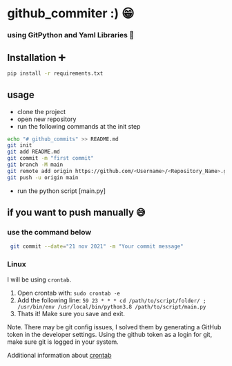 # github_commiter :) 😁
### using GitPython and Yaml Libraries 🎸


## Installation ➕
``` bash
pip install -r requirements.txt
```


## usage
* clone the project
* open new repository
* run the following commands at the init step 
``` bash
echo "# github_commits" >> README.md
git init
git add README.md
git commit -m "first commit"
git branch -M main
git remote add origin https://github.com/<Username>/<Repository_Name>.git
git push -u origin main
```

* run the python script [main.py]


## if you want to push manually 😅
### use the command below
``` bash
 git commit --date="21 nov 2021" -m "Your commit message"
```



### Linux
I will be using `crontab`.

1.  Open crontab with: `sudo crontab -e`
2.  Add the following line: `59 23 * * * cd /path/to/script/folder/ ; /usr/bin/env /usr/local/bin/python3.8 /path/to/script/main.py`
3.  Thats it! Make sure you save and exit.

Note. There may be git config issues, I solved them by generating a GitHub token in the developer settings. Using the github token as a login for git, make sure git is logged in your system.

Additional information about [crontab](https://crontab.guru)
